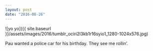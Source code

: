 ```yaml
---
layout: post
date: "2016-08-26"
---
```


![yo yo]({{ site.baseurl }}/assets/images/2016/tumblr_ociri2l3kb1r16syio1_1280-1024x576.jpg)

Pau wanted a police car for his birthday. They see me rollin’.
